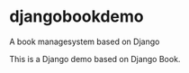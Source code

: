 djangobookdemo
==============

A book managesystem based on Django


This is a Django demo based on Django Book.

























